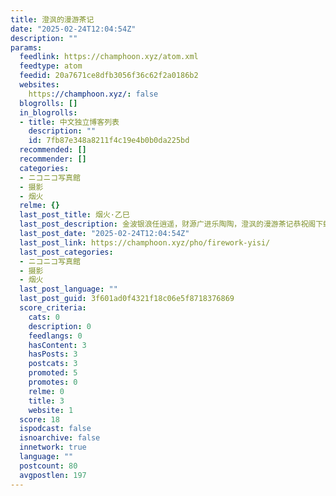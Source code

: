 ```yaml
---
title: 澄沨的漫游茶记
date: "2025-02-24T12:04:54Z"
description: ""
params:
  feedlink: https://champhoon.xyz/atom.xml
  feedtype: atom
  feedid: 20a7671ce8dfb3056f36c62f2a0186b2
  websites:
    https://champhoon.xyz/: false
  blogrolls: []
  in_blogrolls:
  - title: 中文独立博客列表
    description: ""
    id: 7fb87e348a8211f4c19e4b0b0da225bd
  recommended: []
  recommender: []
  categories:
  - ニコニコ写真館
  - 摄影
  - 烟火
  relme: {}
  last_post_title: 烟火·乙巳
  last_post_description: 金波银浪任逍遥，财源广进乐陶陶，澄沨的漫游茶记恭祝阁下蛇年大吉，新春欢洛！
  last_post_date: "2025-02-24T12:04:54Z"
  last_post_link: https://champhoon.xyz/pho/firework-yisi/
  last_post_categories:
  - ニコニコ写真館
  - 摄影
  - 烟火
  last_post_language: ""
  last_post_guid: 3f601ad0f4321f18c06e5f8718376869
  score_criteria:
    cats: 0
    description: 0
    feedlangs: 0
    hasContent: 3
    hasPosts: 3
    postcats: 3
    promoted: 5
    promotes: 0
    relme: 0
    title: 3
    website: 1
  score: 18
  ispodcast: false
  isnoarchive: false
  innetwork: true
  language: ""
  postcount: 80
  avgpostlen: 197
---
```

